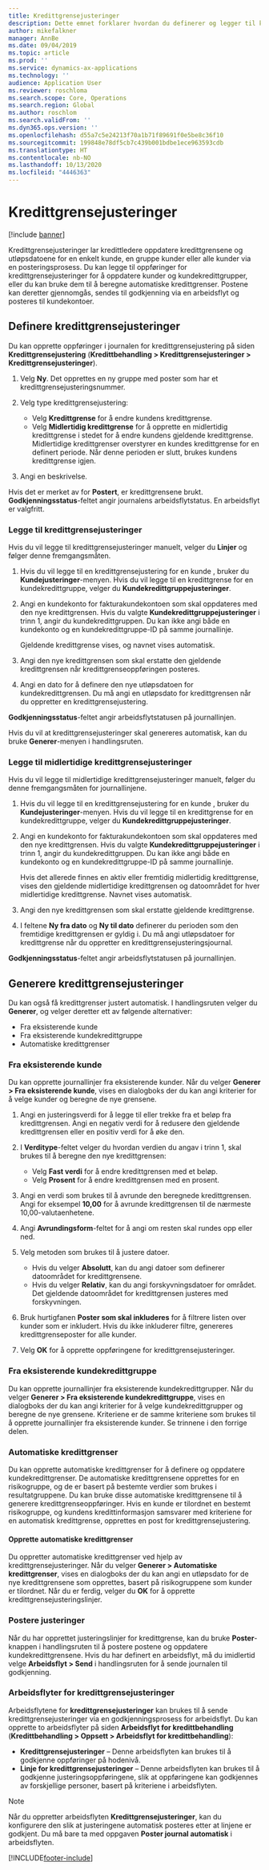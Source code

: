 ```yaml
---
title: Kredittgrensejusteringer
description: Dette emnet forklarer hvordan du definerer og legger til kredittgrensejusteringer.
author: mikefalkner
manager: AnnBe
ms.date: 09/04/2019
ms.topic: article
ms.prod: ''
ms.service: dynamics-ax-applications
ms.technology: ''
audience: Application User
ms.reviewer: roschloma
ms.search.scope: Core, Operations
ms.search.region: Global
ms.author: roschlom
ms.search.validFrom: ''
ms.dyn365.ops.version: ''
ms.openlocfilehash: d55a7c5e24213f70a1b71f89691f0e5be8c36f10
ms.sourcegitcommit: 199848e78df5cb7c439b001bdbe1ece963593cdb
ms.translationtype: HT
ms.contentlocale: nb-NO
ms.lasthandoff: 10/13/2020
ms.locfileid: "4446363"
---
```

# <a name="credit-limit-adjustments"></a>Kredittgrensejusteringer 

[!include [banner](../includes/banner.md)]

Kredittgrensejusteringer lar kredittledere oppdatere kredittgrensene og utløpsdatoene for en enkelt kunde, en gruppe kunder eller alle kunder via en posteringsprosess. Du kan legge til oppføringer for kredittgrensejusteringer for å oppdatere kunder og kundekredittgrupper, eller du kan bruke dem til å beregne automatiske kredittgrenser. Postene kan deretter gjennomgås, sendes til godkjenning via en arbeidsflyt og posteres til kundekontoer.

## <a name="set-up-credit-limit-adjustments"></a>Definere kredittgrensejusteringer

Du kan opprette oppføringer i journalen for kredittgrensejustering på siden **Kredittgrensejustering** (**Kredittbehandling \> Kredittgrensejusteringer \> Kredittgrensejusteringer**).

1. Velg **Ny**. Det opprettes en ny gruppe med poster som har et kredittgrensejusteringsnummer.
2. Velg type kredittgrensejustering:

    - Velg **Kredittgrense** for å endre kundens kredittgrense.
    - Velg **Midlertidig kredittgrense** for å opprette en midlertidig kredittgrense i stedet for å endre kundens gjeldende kredittgrense. Midlertidige kredittgrenser overstyrer en kundes kredittgrense for en definert periode. Når denne perioden er slutt, brukes kundens kredittgrense igjen.
3. Angi en beskrivelse. 

Hvis det er merket av for **Postert**, er kredittgrensene brukt. **Godkjenningsstatus**-feltet angir journalens arbeidsflytstatus. En arbeidsflyt er valgfritt.

### <a name="add-credit-limit-adjustments"></a>Legge til kredittgrensejusteringer

Hvis du vil legge til kredittgrensejusteringer manuelt, velger du **Linjer** og følger denne fremgangsmåten.

1. Hvis du vil legge til en kredittgrensejustering for en kunde , bruker du **Kundejusteringer**-menyen. Hvis du vil legge til en kredittgrense for en kundekredittgruppe, velger du **Kundekredittgruppejusteringer**.
2. Angi en kundekonto for fakturakundekontoen som skal oppdateres med den nye kredittgrensen. Hvis du valgte **Kundekredittgruppejusteringer** i trinn 1, angir du kundekredittgruppen. Du kan ikke angi både en kundekonto og en kundekredittgruppe-ID på samme journallinje.

    Gjeldende kredittgrense vises, og navnet vises automatisk.

3. Angi den nye kredittgrensen som skal erstatte den gjeldende kredittgrensen når kredittgrenseoppføringen posteres.
4. Angi en dato for å definere den nye utløpsdatoen for kundekredittgrensen. Du må angi en utløpsdato for kredittgrensen når du oppretter en kredittgrensejustering.

**Godkjenningsstatus**-feltet angir arbeidsflytstatusen på journallinjen.

Hvis du vil at kredittgrensejusteringer skal genereres automatisk, kan du bruke **Generer**-menyen i handlingsruten.
 
### <a name="add-temporary-credit-limit-adjustments"></a>Legge til midlertidige kredittgrensejusteringer

Hvis du vil legge til midlertidige kredittgrensejusteringer manuelt, følger du denne fremgangsmåten for journallinjene.

1. Hvis du vil legge til en kredittgrensejustering for en kunde , bruker du **Kundejusteringer**-menyen. Hvis du vil legge til en kredittgrense for en kundekredittgruppe, velger du **Kundekredittgruppejusteringer**.
2. Angi en kundekonto for fakturakundekontoen som skal oppdateres med den nye kredittgrensen. Hvis du valgte **Kundekredittgruppejusteringer** i trinn 1, angir du kundekredittgruppen. Du kan ikke angi både en kundekonto og en kundekredittgruppe-ID på samme journallinje.

    Hvis det allerede finnes en aktiv eller fremtidig midlertidig kredittgrense, vises den gjeldende midlertidige kredittgrensen og datoområdet for hver midlertidige kredittgrense. Navnet vises automatisk.

3. Angi den nye kredittgrensen som skal erstatte gjeldende kredittgrense.
4. I feltene **Ny fra dato** og **Ny til dato** definerer du perioden som den fremtidige kredittgrensen er gyldig i. Du må angi utløpsdatoer for kredittgrense når du oppretter en kredittgrensejusteringsjournal.

**Godkjenningsstatus**-feltet angir arbeidsflytstatusen på journallinjen.

## <a name="generate-credit-limit-adjustments"></a>Generere kredittgrensejusteringer

Du kan også få kredittgrenser justert automatisk. I handlingsruten velger du **Generer**, og velger deretter ett av følgende alternativer:

- Fra eksisterende kunde
- Fra eksisterende kundekredittgruppe
- Automatiske kredittgrenser

### <a name="from-existing-customer"></a>Fra eksisterende kunde

Du kan opprette journallinjer fra eksisterende kunder. Når du velger **Generer \> Fra eksisterende kunde**, vises en dialogboks der du kan angi kriterier for å velge kunder og beregne de nye grensene.

1. Angi en justeringsverdi for å legge til eller trekke fra et beløp fra kredittgrensen. Angi en negativ verdi for å redusere den gjeldende kredittgrensen eller en positiv verdi for å øke den.
2. I **Verditype**-feltet velger du hvordan verdien du angav i trinn 1, skal brukes til å beregne den nye kredittgrensen:

    - Velg **Fast verdi** for å endre kredittgrensen med et beløp.
    - Velg **Prosent** for å endre kredittgrensen med en prosent.

3. Angi en verdi som brukes til å avrunde den beregnede kredittgrensen. Angi for eksempel **10,00** for å avrunde kredittgrensen til de nærmeste 10,00-valutaenhetene.
4. Angi **Avrundingsform**-feltet for å angi om resten skal rundes opp eller ned.
5. Velg metoden som brukes til å justere datoer.

    - Hvis du velger **Absolutt**, kan du angi datoer som definerer datoområdet for kredittgrensene.
    - Hvis du velger **Relativ**, kan du angi forskyvningsdatoer for området. Det gjeldende datoområdet for kredittgrensen justeres med forskyvningen.

6. Bruk hurtigfanen **Poster som skal inkluderes** for å filtrere listen over kunder som er inkludert. Hvis du ikke inkluderer filtre, genereres kredittgrenseposter for alle kunder.
7. Velg **OK** for å opprette oppføringene for kredittgrensejusteringer.

### <a name="from-existing-customer-credit-group"></a>Fra eksisterende kundekredittgruppe

Du kan opprette journallinjer fra eksisterende kundekredittgrupper. Når du velger **Generer \> Fra eksisterende kundekredittgruppe**, vises en dialogboks der du kan angi kriterier for å velge kundekredittgrupper og beregne de nye grensene. Kriteriene er de samme kriteriene som brukes til å opprette journallinjer fra eksisterende kunder. Se trinnene i den forrige delen.

### <a name="automatic-credit-limits"></a>Automatiske kredittgrenser

Du kan opprette automatiske kredittgrenser for å definere og oppdatere kundekredittgrenser. De automatiske kredittgrensene opprettes for en risikogruppe, og de er basert på bestemte verdier som brukes i resultatgruppene. Du kan bruke disse automatiske kredittgrensene til å generere kredittgrenseoppføringer. Hvis en kunde er tilordnet en bestemt risikogruppe, og kundens kredittinformasjon samsvarer med kriteriene for en automatisk kredittgrense, opprettes en post for kredittgrensejustering.

#### <a name="create-automatic-credit-limits"></a>Opprette automatiske kredittgrenser

Du oppretter automatiske kredittgrenser ved hjelp av kredittgrensejusteringer. Når du velger **Generer \> Automatiske kredittgrenser**, vises en dialogboks der du kan angi en utløpsdato for de nye kredittgrensene som opprettes, basert på risikogruppene som kunder er tilordnet. Når du er ferdig, velger du **OK** for å opprette kredittgrensejusteringslinjer.

### <a name="post-adjustments"></a>Postere justeringer

Når du har opprettet justeringslinjer for kredittgrense, kan du bruke **Poster**-knappen i handlingsruten til å postere postene og oppdatere kundekredittgrensene. Hvis du har definert en arbeidsflyt, må du imidlertid velge **Arbeidsflyt \> Send** i handlingsruten for å sende journalen til godkjenning.

### <a name="credit-limit-adjustments-workflows"></a>Arbeidsflyter for kredittgrensejusteringer

Arbeidsflytene for **kredittgrensejusteringer** kan brukes til å sende kredittgrensejusteringer via en godkjenningsprosess for arbeidsflyt. Du kan opprette to arbeidsflyter på siden **Arbeidsflyt for kredittbehandling** (**Kredittbehandling \> Oppsett \> Arbeidsflyt for kredittbehandling**):

- **Kredittgrensejusteringer** – Denne arbeidsflyten kan brukes til å godkjenne oppføringer på hodenivå.
- **Linje for kredittgrensejusteringer** – Denne arbeidsflyten kan brukes til å godkjenne justeringsoppføringene, slik at oppføringene kan godkjennes av forskjellige personer, basert på kriteriene i arbeidsflyten.

> [!NOTE]
> Når du oppretter arbeidsflyten **Kredittgrensejusteringer**, kan du konfigurere den slik at justeringene automatisk posteres etter at linjene er godkjent. Du må bare ta med oppgaven **Poster journal automatisk** i arbeidsflyten.


[!INCLUDE[footer-include](../../includes/footer-banner.md)]